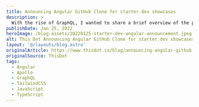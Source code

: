 ```yaml
---
title: Announcing Angular GitHub Clone for starter.dev showcases
description: >
  With the rise of GraphQL, I wanted to share a brief overview of the problems with traditional API solutions, the benefits of migrating to GraphQL, and strategies for migrating to a GraphQL solution.
publishDate: Jan 25, 2022
heroImage: /blog-assets/20220125-starter-dev-angular-announcement.jpeg
alt: This Dot Announcing Angular GitHub Clone for starter.dev showcases
layout: '@/layouts/blog.astro'
originalArticle: https://www.thisdot.co/blog/announcing-angular-github-clone-for-starter-dev-showcases
originalSource: ThisDot
tags:
  - Angular
  - Apollo
  - GraphQL
  - TailwindCSS
  - JavaScript
  - TypeScript
---
```

